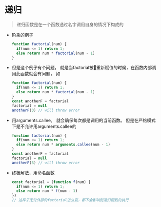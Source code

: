 # 递归

> 递归函数是在一个函数通过名字调用自身的情况下构成的

- 阶乘的例子

  ```javascript
  function factorial(num) {
    if(num <= 1) return 1;
    else return num * factorial(num - 1)
  }
  ```

- 但是这个例子有个问题， 就是当factorial被重新赋值的时候，在函数内部调用此函数就会有问题， 如

  ```javascript
  function factorial(num) {
    if(num <= 1) return 1;
    else return num * factorial(num - 1)
  }
  const anotherF = factorial
  factorial = null
  anotherF(3) // will throw error
  ```

- 用arguments.callee， 就会确保每次都是调用的当前函数。 但是在严格模式下是不允许用arguments.callee的

  ```javascript
  function factorial(num) {
    if(num <= 1) return 1;
    else return num * arguments.callee(num - 1)
  }
  const anotherF = factorial
  factorial = null
  anotherF(3) // will throw error
  ```

- 终极解法，用命名函数

  ```javascript
  const factorial = (function f(num) {
    if(num <= 1) return 1;
    else return num * f(num - 1)
  })
  // 这样子无论外部的factorial怎么变，都不会影响到递归函数的执行
  ```
